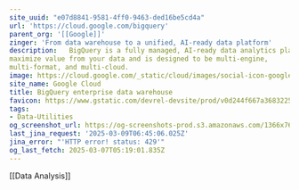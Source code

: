 ```yaml
---
site_uuid: "e07d8841-9581-4ff0-9463-ded16be5cd4a"
url: 'https://cloud.google.com/bigquery'
parent_org: '[[Google]]'
zinger: 'From data warehouse to a unified, AI-ready data platform'
description:   BigQuery is a fully managed, AI-ready data analytics platform that helps you
maximize value from your data and is designed to be multi-engine,
multi-format, and multi-cloud.
image: https://cloud.google.com/_static/cloud/images/social-icon-google-cloud-1200-630.png
site_name: Google Cloud
title: BigQuery enterprise data warehouse
favicon: https://www.gstatic.com/devrel-devsite/prod/v0d244f667a3683225cca86d0ecf9b9b81b1e734e55a030bdcd3f3094b835c987/cloud/images/favicons/onecloud/favicon.ico
tags:
- Data-Utilities
og_screenshot_url: https://og-screenshots-prod.s3.amazonaws.com/1366x768/80/false/2d032dc582689e8c0ecea7fc7bfa31899935ccda141d15f853627492ec5e02ab.jpeg
last_jina_request: '2025-03-09T06:45:06.025Z'
jina_error: "'HTTP error! status: 429'"
og_last_fetch: 2025-03-07T05:19:01.835Z
---
```

[[Data Analysis]]
